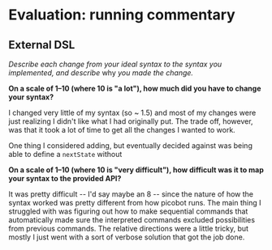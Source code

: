 # Evaluation: running commentary

## External DSL

_Describe each change from your ideal syntax to the syntax you implemented, and
describe_ why _you made the change._

**On a scale of 1–10 (where 10 is "a lot"), how much did you have to change your syntax?**

I changed very little of my syntax (so ~ 1.5) and most of my changes were just
realizing I didn't like what I had originally put.
The trade off, however, was that it took a lot of time to get all the changes I
wanted to work.

One thing I considered adding, but eventually decided against was being able to
define a `nextState` without 

**On a scale of 1–10 (where 10 is "very difficult"), how difficult was it to map your syntax to the provided API?**

It was pretty difficult -- I'd say maybe an 8 -- since the nature of how the
syntax worked was pretty different from how picobot runs.
The main thing I struggled with was figuring out how to make sequential commands
that automatically made sure the interpreted commands excluded possibilities
from previous commands.
The relative directions were a little tricky, but mostly I just went with a sort
of verbose solution that got the job done.